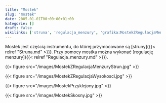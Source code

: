 ```yaml
---
title: "Mostek"
slug: "mostek"
date: 2005-01-01T00:00:00+01:00
kategorie: []
draft: false
wikilinks: ['struna', 'regulacja_menzury', 'grafika:MostekZRegulacjaMenzuryStrun.jpg', 'grafika:MostekZRegulacjaWysokosci.jpg', 'grafika:MostekPrzyklejony.jpg', 'grafika:MostekSkosny.jpg']
---
```

Mostek jest częścią instrumentu, do której przymocowane są
[struny]({{< relref "Struna.md" >}}). Przy pomocy mostka można wykonać [regulację
menzury]({{< relref "Regulacja_menzury.md" >}}).

{{< figure src="/images/MostekZRegulacjaMenzuryStrun.jpg" >}}

{{< figure src="/images/MostekZRegulacjaWysokosci.jpg" >}}

{{< figure src="/images/MostekPrzyklejony.jpg" >}}

{{< figure src="/images/MostekSkosny.jpg" >}}